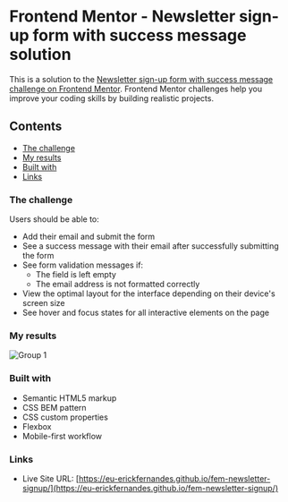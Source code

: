 # Frontend Mentor - Newsletter sign-up form with success message solution

This is a solution to the [Newsletter sign-up form with success message challenge on Frontend Mentor](https://www.frontendmentor.io/challenges/newsletter-signup-form-with-success-message-3FC1AZbNrv). Frontend Mentor challenges help you improve your coding skills by building realistic projects. 

## Contents
- [The challenge](#the-challenge)
- [My results](#my-results)
- [Built with](#built-with)
- [Links](#links)

### The challenge

Users should be able to:

- Add their email and submit the form
- See a success message with their email after successfully submitting the form
- See form validation messages if:
  - The field is left empty
  - The email address is not formatted correctly
- View the optimal layout for the interface depending on their device's screen size
- See hover and focus states for all interactive elements on the page


### My results

![Group 1](https://github.com/eu-erickfernandes/fem-newsletter-signup/assets/44778115/ee1b1f01-0818-4bd9-a4d6-223595c3de77)

### Built with

- Semantic HTML5 markup
- CSS BEM pattern
- CSS custom properties
- Flexbox
- Mobile-first workflow

### Links

- Live Site URL: [https://eu-erickfernandes.github.io/fem-newsletter-signup/](https://eu-erickfernandes.github.io/fem-newsletter-signup/)
